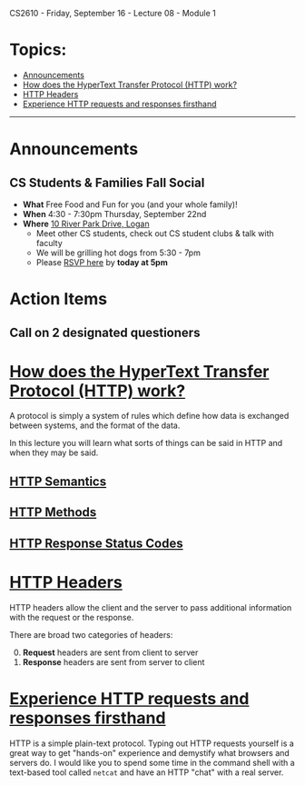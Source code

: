 CS2610 - Friday, September 16 - Lecture 08 - Module 1

# Topics:
* [Announcements](#announcements)
* [How does the HyperText Transfer Protocol (HTTP) work?](#how-does-the-hypertext-transfer-protocol-http-work)
* [HTTP Headers](#http-headers)
* [Experience HTTP requests and responses firsthand](#experience-http-requests-and-responses-firsthand)


------------------------------------------------------------
# Announcements

## CS Students & Families Fall Social

*   **What**  Free Food and Fun for you (and your whole family)!
*   **When**  4:30 - 7:30pm Thursday, September 22nd
*   **Where** [10 River Park Drive, Logan](https://www.openstreetmap.org/#map=18/41.73690/-111.81091)
    *   Meet other CS students, check out CS student clubs & talk with faculty
    *   We will be grilling hot dogs from 5:30 - 7pm
    *   Please [RSVP here](https://usu.co1.qualtrics.com/jfe/form/SV_0eccEd7weIqa7Mq) by **today at 5pm**


# Action Items


## Call on 2 designated questioners



# [How does the HyperText Transfer Protocol (HTTP) work?](../HTTP.md)

A protocol is simply a system of rules which define how data is exchanged between systems, and the format of the data.

In this lecture you will learn what sorts of things can be said in HTTP and when they may be said.

## [HTTP Semantics](../HTTP.md#http-semantics)

## [HTTP Methods](../HTTP.md#http-methods)

## [HTTP Response Status Codes](../HTTP.md#http-response-status-codes)



# [HTTP Headers](../HTTP.md#http-headers)

HTTP headers allow the client and the server to pass additional information with the request or the response.

There are broad two categories of headers:

0.  **Request** headers are sent from client to server
1.  **Response** headers are sent from server to client



# [Experience HTTP requests and responses firsthand](../Experience-HTTP-firsthand.md)

HTTP is a simple plain-text protocol.  Typing out HTTP requests yourself is a great way to get "hands-on" experience and demystify what browsers and servers do.  I would like you to spend some time in the command shell with a text-based tool called `netcat` and have an HTTP "chat" with a real server.



